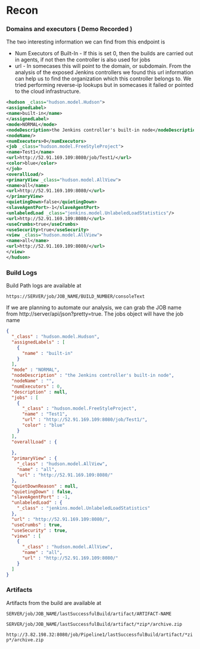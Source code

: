 # Recon

### Domains and executors ( Demo Recorded )

The two interesting information we can find from this endpoint is 
- Num Executors of Built-In - If this is set 0, then the builds are carried out in agents, if not then the controller is also used for jobs
- url - In somecases this will point to the domain, or subdomain. From the analysis of the exposed Jenkins controllers we found this url information can help us to find the organization which this controller belongs to. We tried performing reverse-ip lookups but in somecases it failed or pointed to the cloud infrastructure.

``` xml
<hudson _class="hudson.model.Hudson">
<assignedLabel>
<name>built-in</name>
</assignedLabel>
<mode>NORMAL</mode>
<nodeDescription>the Jenkins controller's built-in node</nodeDescription>
<nodeName/>
<numExecutors>0</numExecutors>
<job _class="hudson.model.FreeStyleProject">
<name>Test1</name>
<url>http://52.91.169.109:8080/job/Test1/</url>
<color>blue</color>
</job>
<overallLoad/>
<primaryView _class="hudson.model.AllView">
<name>all</name>
<url>http://52.91.169.109:8080/</url>
</primaryView>
<quietingDown>false</quietingDown>
<slaveAgentPort>-1</slaveAgentPort>
<unlabeledLoad _class="jenkins.model.UnlabeledLoadStatistics"/>
<url>http://52.91.169.109:8080/</url>
<useCrumbs>true</useCrumbs>
<useSecurity>true</useSecurity>
<view _class="hudson.model.AllView">
<name>all</name>
<url>http://52.91.169.109:8080/</url>
</view>
</hudson>
```

### Build Logs
 
Build Path logs are available at
``` 
https://SERVER/job/JOB_NAME/BUILD_NUMBER/consoleText
```

If we are planning to automate our analysis, we can grab the JOB name from http://server/api/json?pretty=true. The jobs object will have the job name
``` json
{
  "_class" : "hudson.model.Hudson",
  "assignedLabels" : [
    {
      "name" : "built-in"
    }
  ],
  "mode" : "NORMAL",
  "nodeDescription" : "the Jenkins controller's built-in node",
  "nodeName" : "",
  "numExecutors" : 0,
  "description" : null,
  "jobs" : [
    {
      "_class" : "hudson.model.FreeStyleProject",
      "name" : "Test1",
      "url" : "http://52.91.169.109:8080/job/Test1/",
      "color" : "blue"
    }
  ],
  "overallLoad" : {
    
  },
  "primaryView" : {
    "_class" : "hudson.model.AllView",
    "name" : "all",
    "url" : "http://52.91.169.109:8080/"
  },
  "quietDownReason" : null,
  "quietingDown" : false,
  "slaveAgentPort" : -1,
  "unlabeledLoad" : {
    "_class" : "jenkins.model.UnlabeledLoadStatistics"
  },
  "url" : "http://52.91.169.109:8080/",
  "useCrumbs" : true,
  "useSecurity" : true,
  "views" : [
    {
      "_class" : "hudson.model.AllView",
      "name" : "all",
      "url" : "http://52.91.169.109:8080/"
    }
  ]
}
```

### Artifacts

Artifacts from the build are available at 

```SERVER/job/JOB_NAME/lastSuccessfulBuild/artifact/ARTIFACT-NAME```

```SERVER/job/JOB_NAME/lastSuccessfulBuild/artifact/*zip*/archive.zip```

```http://3.82.198.32:8080/job/Pipeline1/lastSuccessfulBuild/artifact/*zip*/archive.zip```
